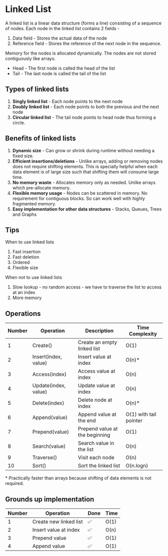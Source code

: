 # Linked List

A linked list is a linear data structure (forms a line) consisting of a sequence of nodes. Each node in the linked list contains 2 fields - 

1. Data field - Stores the actual data of the node
2. Reference field - Stores the reference of the next node in the sequence.

Memory for the nodes is allocated dynamically. The nodes are not stored contiguously like arrays.

* Head - The first node is called the head of the list
* Tail - The last node is called the tail of the list

## Types of linked lists

1. **Singly linked list** - Each node points to the next node
2. **Doubly linked list** - Each node points to both the previous and the next node
3. **Circular linked list** - The tail node points to head node thus forming a circle.

## Benefits of linked lists

1. **Dynamic size** - Can grow or shrink during runtime without needing a fixed size.
2. **Efficient insertions/deletions** - Unlike arrays, adding or removing nodes does not require shifting elements. This is specially helpful when each data element is of large size such that shifting them will consume large time.
3. **No memory waste** - Allocates memory only as needed. Unlike arrays which pre-allocate memory.
4. **Flexible memory usage** - Nodes can be scattered in memory. No requirement for contiguous blocks. So can work well with highly fragmented memory.
5. **Easy implementation for other data structures** - Stacks, Queues, Trees and Graphs

## Tips

When to use linked lists
1. Fast insertion
2. Fast deletion
3. Ordered
4. Flexible size

When not to use linked lists
1. Slow lookup - no random access - we have to traverse the list to access at an index
2. More memory

## Operations

| Number | Operation | Description | Time Complexity |
| -- | -- | -- | -- |
| 1 | Create() | Create an empty linked list | O(1) |
| 2 | Insert(index, value) | Insert value at index | O(n)* |
| 3 | Access(index) | Access value at index | O(n) |
| 4 | Update(index, value) | Update value at index | O(n) |
| 5 | Delete(index) | Delete node at index | O(n)* |
| 6 | Append(value) | Append value at the end | O(1) with tail pointer |
| 7 | Prepend(value) | Prepend value at the beginning | O(1) |
| 8 | Search(value) | Search value in the list | O(n) |
| 9 | Traverse() | Visit each node | O(n) |
| 10 | Sort() | Sort the linked list | O(n.logn) |

\* Practically faster than arrays because shifting of data elements is not required.

## Grounds up implementation 

| Number | Operation | Done | Time |
| -- | -- | -- | -- |
| 1 | Create new linked list | &#9989; | O(1) |
| 2 | Insert value at index | &#9989; | O(n) |
| 3 | Prepend value | &#9989; | O(1) |
| 4 | Append value | &#9989; | O(1) |
